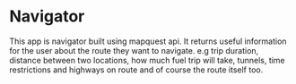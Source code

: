 # Navigator

This app is navigator built using mapquest api.
It returns useful information for the user about the route they want to navigate.
e.g trip duration, distance between two locations, how much fuel trip will take, tunnels, time restrictions and highways on route
and of course the route itself too.

